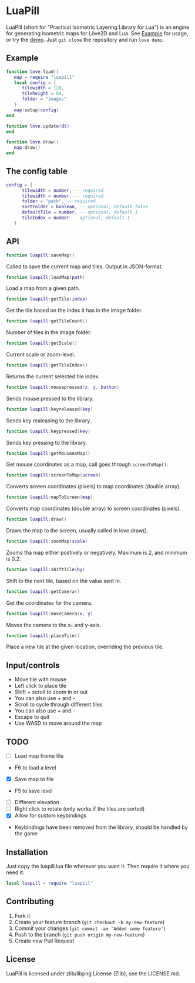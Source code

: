 # LuaPill
LuaPill (short for "Practical Isometric Layering Library for Lua") is an engine for generating isometric maps for Löve2D and Lua. See [Example](README.md#example) for usage, or try the [demo](demo). Just <code>git clone</code> the repository and run <code>love demo</code>.

## Example
```lua
function love.load()
   map = require "luapill"
   local config = {
      tilewidth = 128,
      tileheight = 64,
      folder = "images"
   }
   map:setup(config)
end

function love.update(dt)
end

function love.draw()
   map:draw()
end
```
## The config table
```lua
config = {
      tilewidth = number, -- required
      tilewidth = number, -- required
      folder = "path", -- required
      sortFolder = boolean, -- optional, default false
      defaultTile = number, -- optional, default 1
      tileIndex = number -- optional, default 1
   }
```

## API
```lua
function luapill:saveMap()
```
Called to save the current map and tiles. Output in JSON-format.
```lua
function luapill:loadMap(path)
```
Load a map from a given path.
```lua
function luapill:getTile(index)
```
Get the tile based on the index it has in the image folder.
```lua
function luapill:getTileCount()
```
Number of tiles in the image folder.
```lua
function luapill:getScale()
```
Current scale or zoom-level.
```lua
function luapill:getTileIndex()
```
Returns the current selected tile index.
```lua
function luapill:mousepressed(x, y, button)
```
Sends mouse pressed to the library.
```lua
function luapill:keyreleased(key)
```
Sends key realeasing to the library.
```lua
function luapill:keypressed(key)
```
Sends key pressing to the library.
```lua
function luapill:getMouseAsMap()
```
Get mouse coordinates as a map, call goes through <code>screenToMap()</code>.
```lua
function luapill:screenToMap(screen)
```
Converts screen coordinates (pixels) to map coordinates (double array).
```lua
function luapill:mapToScreen(map)
```
Converts map coordinates (double array) to screen coordinates (pixels).
```lua
function luapill:draw()
```
Draws the map to the screen, usually called in love.draw().
```lua
function luapill:zoomMap(scale)
```
Zooms tha map either postively or negatively. Maximum is 2, and minimum is 0.2.
```lua
function luapill:shiftTile(by)
```
Shift to the next tile, based on the value sent in.
```lua
function luapill:getCamera()
```
Get the coordinates for the camera.
```lua
function luapill:moveCamera(x, y)
```
Moves the camera to the x- and y-axis.
```lua
function luapill:placeTile()
```
Place a new tile at the given location, overriding the previous tile.

## Input/controls
* Move tile with mouse
* Left click to place tile
* Shift + scroll to zoom in or out
 * You can also use + and -
* Scroll to cycle through different tiles
 * You can also use + and -
* Escape to quit
* Use WASD to move around the map

## TODO
- [ ] Load map frome file
 - F6 to load a level
- [x] Save map to file
 - F5 to save level
- [ ] Different elevation
- [ ] Right click to rotate (only works if the tiles are sorted)
- [x] Allow for custom keybindings
 - Keybindings have been removed from the library, should be handled by the game 

## Installation
Just copy the luapill.lua file wherever you want it. Then require it where you need it:
```lua
local luapill = require "luapill"
```

## Contributing
1. Fork it
2. Create your feature branch (`git checkout -b my-new-feature`)
3. Commit your changes (`git commit -am 'Added some feature'`)
4. Push to the branch (`git push origin my-new-feature`)
5. Create new Pull Request


## License
LuaPill is licensed under zlib/libpng License (Zlib), see the LICENSE.md.
